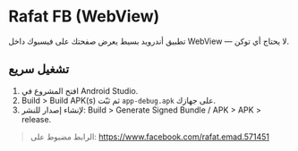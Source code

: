 
# Rafat FB (WebView)
تطبيق أندرويد بسيط يعرض صفحتك على فيسبوك داخل WebView — لا يحتاج أي توكن.

## تشغيل سريع
1) افتح المشروع في Android Studio.
2) Build > Build APK(s) ثم ثبّت `app-debug.apk` على جهازك.
3) لإنشاء إصدار للنشر: Build > Generate Signed Bundle / APK > APK > release.

> الرابط مضبوط على: https://www.facebook.com/rafat.emad.571451
